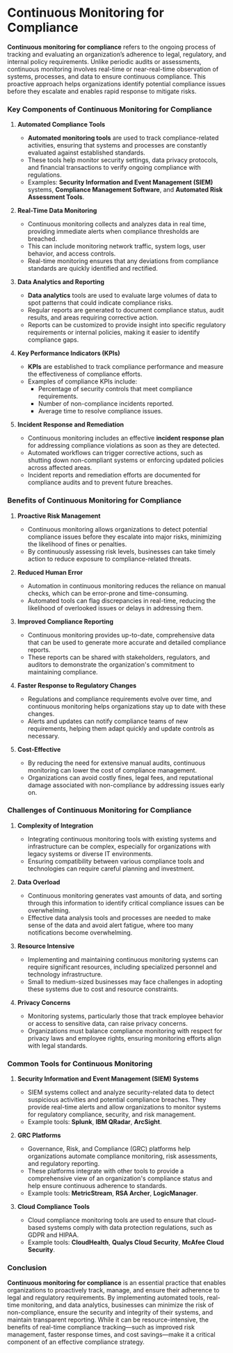 # Continuous Monitoring for Compliance

**Continuous monitoring for compliance** refers to the ongoing process of tracking and evaluating an organization’s adherence to legal, regulatory, and internal policy requirements. Unlike periodic audits or assessments, continuous monitoring involves real-time or near-real-time observation of systems, processes, and data to ensure continuous compliance. This proactive approach helps organizations identify potential compliance issues before they escalate and enables rapid response to mitigate risks.

### Key Components of Continuous Monitoring for Compliance

1. **Automated Compliance Tools**
   - **Automated monitoring tools** are used to track compliance-related activities, ensuring that systems and processes are constantly evaluated against established standards.
   - These tools help monitor security settings, data privacy protocols, and financial transactions to verify ongoing compliance with regulations.
   - Examples: **Security Information and Event Management (SIEM)** systems, **Compliance Management Software**, and **Automated Risk Assessment Tools**.

2. **Real-Time Data Monitoring**
   - Continuous monitoring collects and analyzes data in real time, providing immediate alerts when compliance thresholds are breached.
   - This can include monitoring network traffic, system logs, user behavior, and access controls.
   - Real-time monitoring ensures that any deviations from compliance standards are quickly identified and rectified.

3. **Data Analytics and Reporting**
   - **Data analytics** tools are used to evaluate large volumes of data to spot patterns that could indicate compliance risks.
   - Regular reports are generated to document compliance status, audit results, and areas requiring corrective action.
   - Reports can be customized to provide insight into specific regulatory requirements or internal policies, making it easier to identify compliance gaps.

4. **Key Performance Indicators (KPIs)**
   - **KPIs** are established to track compliance performance and measure the effectiveness of compliance efforts.
   - Examples of compliance KPIs include:
     - Percentage of security controls that meet compliance requirements.
     - Number of non-compliance incidents reported.
     - Average time to resolve compliance issues.

5. **Incident Response and Remediation**
   - Continuous monitoring includes an effective **incident response plan** for addressing compliance violations as soon as they are detected.
   - Automated workflows can trigger corrective actions, such as shutting down non-compliant systems or enforcing updated policies across affected areas.
   - Incident reports and remediation efforts are documented for compliance audits and to prevent future breaches.

### Benefits of Continuous Monitoring for Compliance

1. **Proactive Risk Management**
   - Continuous monitoring allows organizations to detect potential compliance issues before they escalate into major risks, minimizing the likelihood of fines or penalties.
   - By continuously assessing risk levels, businesses can take timely action to reduce exposure to compliance-related threats.

2. **Reduced Human Error**
   - Automation in continuous monitoring reduces the reliance on manual checks, which can be error-prone and time-consuming.
   - Automated tools can flag discrepancies in real-time, reducing the likelihood of overlooked issues or delays in addressing them.

3. **Improved Compliance Reporting**
   - Continuous monitoring provides up-to-date, comprehensive data that can be used to generate more accurate and detailed compliance reports.
   - These reports can be shared with stakeholders, regulators, and auditors to demonstrate the organization's commitment to maintaining compliance.

4. **Faster Response to Regulatory Changes**
   - Regulations and compliance requirements evolve over time, and continuous monitoring helps organizations stay up to date with these changes.
   - Alerts and updates can notify compliance teams of new requirements, helping them adapt quickly and update controls as necessary.

5. **Cost-Effective**
   - By reducing the need for extensive manual audits, continuous monitoring can lower the cost of compliance management.
   - Organizations can avoid costly fines, legal fees, and reputational damage associated with non-compliance by addressing issues early on.

### Challenges of Continuous Monitoring for Compliance

1. **Complexity of Integration**
   - Integrating continuous monitoring tools with existing systems and infrastructure can be complex, especially for organizations with legacy systems or diverse IT environments.
   - Ensuring compatibility between various compliance tools and technologies can require careful planning and investment.

2. **Data Overload**
   - Continuous monitoring generates vast amounts of data, and sorting through this information to identify critical compliance issues can be overwhelming.
   - Effective data analysis tools and processes are needed to make sense of the data and avoid alert fatigue, where too many notifications become overwhelming.

3. **Resource Intensive**
   - Implementing and maintaining continuous monitoring systems can require significant resources, including specialized personnel and technology infrastructure.
   - Small to medium-sized businesses may face challenges in adopting these systems due to cost and resource constraints.

4. **Privacy Concerns**
   - Monitoring systems, particularly those that track employee behavior or access to sensitive data, can raise privacy concerns.
   - Organizations must balance compliance monitoring with respect for privacy laws and employee rights, ensuring monitoring efforts align with legal standards.

### Common Tools for Continuous Monitoring

1. **Security Information and Event Management (SIEM) Systems**
   - SIEM systems collect and analyze security-related data to detect suspicious activities and potential compliance breaches. They provide real-time alerts and allow organizations to monitor systems for regulatory compliance, security, and risk management.
   - Example tools: **Splunk**, **IBM QRadar**, **ArcSight**.

2. **GRC Platforms**
   - Governance, Risk, and Compliance (GRC) platforms help organizations automate compliance monitoring, risk assessments, and regulatory reporting.
   - These platforms integrate with other tools to provide a comprehensive view of an organization's compliance status and help ensure continuous adherence to standards.
   - Example tools: **MetricStream**, **RSA Archer**, **LogicManager**.

3. **Cloud Compliance Tools**
   - Cloud compliance monitoring tools are used to ensure that cloud-based systems comply with data protection regulations, such as GDPR and HIPAA.
   - Example tools: **CloudHealth**, **Qualys Cloud Security**, **McAfee Cloud Security**.

### Conclusion

**Continuous monitoring for compliance** is an essential practice that enables organizations to proactively track, manage, and ensure their adherence to legal and regulatory requirements. By implementing automated tools, real-time monitoring, and data analytics, businesses can minimize the risk of non-compliance, ensure the security and integrity of their systems, and maintain transparent reporting. While it can be resource-intensive, the benefits of real-time compliance tracking—such as improved risk management, faster response times, and cost savings—make it a critical component of an effective compliance strategy.
